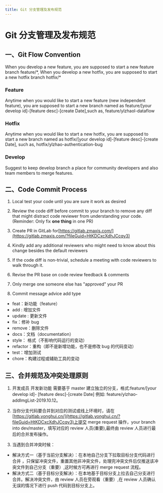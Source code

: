 ```yaml
---
title: Git 分支管理及发布规范
---
```


# Git 分支管理及发布规范

## 一、Git Flow Convention

When you develop a new feature, you are supposed to start a new feature branch feature/\*, When you develop a new hotfix, you are supposed to start a new hotfix branch hotfix/\*

### Feature

Anytime when you would like to start a new feature (new independent feature), you are supposed to start a new branch named as feature/[your develop id]-[feature desc]-[create Date],such as, feature/ylzhaol-dataflow

### Hotfix

Anytime when you would like to start a new hotfix, you are supposed to start a new branch named as hotfix/[your develop id]-[feature desc]-[create Date], such as, hotfix/ylzhao-authentication-bug

### Develop

Suggest to keep develop branch a place for community developers and also team members to merge features.

## 二、Code Commit Process

1. Local test your code until you are sure it work as desired

2. Review the code diff before commit to your branch to remove any diff that might distract code reviewer from understanding your code. (Reminder: Only fix **one thing** in one PR)

3. Create PR in GitLab for[https://gitlab.zmaxis.com/](https://gitlab.zmaxis.com/?fileGuid=HtKDCxcXdhJCcqy3)

4. Kindly add any additional reviewers who might need to know about this change besides the default reviewers

5. If the code diff is non-trivial, schedule a meeting with code reviewers to walk through it.

6. Revise the PR base on code review feedback & comments

7. Only merge one someone else has "approved" your PR

8. Commit message advice add type

- feat：新功能（feature）
- add : 增加文件
- update : 更新文件
- fix：修补 bug
- remove：删除文件
- docs：文档（documentation）
- style： 格式（不影响代码运行的变动）
- refactor：重构（即不是新增功能，也不是修改 bug 的代码变动）
- test：增加测试
- chore：构建过程或辅助工具的变动

## 三、合并规范及冲突处理原则

1. 开发成员 开发新功能 需要基于 master 建立独立的分支，格式:feature/[your develop id]- [feature desc]-[create Date] 例如: feature/ylzhao-addImgList-2019.10.12。

2. 当你分支代码要合并到对应的测试或线上环境时，请在[https://gitlab.yonghui.cn/](https://gitlab.yonghui.cn/?fileGuid=HtKDCxcXdhJCcqy3)上提交 merge request 操作，your branch into dev/master，填写对应的 review 人员(重要),最终由 review 人员进行最后的合并发布操作。

3. 当遇到合并冲突时候：

- 解决方式一（基于当前分支解决）：在本地自己分支下拉取目标分支代码进行合并 ，只保留冲突文件，重置其他非冲突文件，处理完冲突文件后仅推送该冲突文件到自己分支（重要）,这时候方可再进行 merge request 流程。
- 解决方式二（基于目标分支解决）：在本地基于目标分支上拉去自己分支进行合并。解决冲突文件，由 review 人员在旁观看（重要）,在 review 人员确认无误的情况下进行 push 代码到目标分支上。
